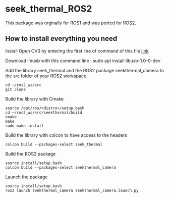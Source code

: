 # seek_thermal_ROS2

This package was orginally for ROS1 and was ported for ROS2.

## How to install everything you need

Install Open CV3 by entering the first line of command of this file [link](https://gist.githubusercontent.com/syneart/3e6bb68de8b6390d2eb18bff67767dcb/raw/OpenCV3.2withContrib.sh?fbclid=IwAR2uYKMEiVSCMom-KfYFPUw2ZbwvKziqvv-Y6mto9rkrnG6Btq1Cjrf_Plc)

Download libusb with this command line : sudo apt install libusb-1.0-0-dev

Add the library seek_thermal and the ROS2 package seekthermal_camera to the src folder of your ROS2 workspace.
```
cd ~/ros2_ws/src
git clone
```



Build the library with Cmake
```
source /opt/ros/<distro>/setup.bash
cd ~/ros2_ws/src/seekthermal/build
cmake ..
make
sudo make install
```


Build the library with colcon to have access to the headers
```
colcon build --packages-select seek_thermal
```
Build the ROS2 package
```
source install/setup.bash
colcon build --packages-select seekthermal_camera
```
Launch the package
```
source install/setup.bash
ros2 launch seekthermal_camera seekthermal_camera.launch.py
```



